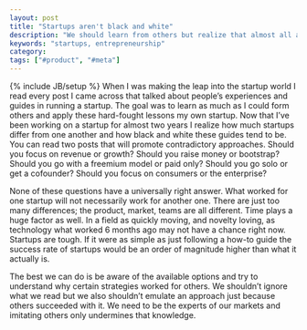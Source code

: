 ```yaml
---
layout: post
title: "Startups aren't black and white"
description: "We should learn from others but realize that almost all advice is black and white whereas startups are shades of gray."
keywords: "startups, entrepreneurship"
category:
tags: ["#product", "#meta"]
---
```

{% include JB/setup %}
When I was making the leap into the startup world I read every post I came across that talked about people’s experiences and guides in running a startup. The goal was to learn as much as I could form others and apply these hard-fought lessons my own startup. Now that I’ve been working on a startup for almost two years I realize how much startups differ from one another and how black and white these guides tend to be. You can read two posts that will promote contradictory approaches. Should you focus on revenue or growth? Should you raise money or bootstrap? Should you go with a freemium model or paid only? Should you go solo or get a cofounder? Should you focus on consumers or the enterprise?

None of these questions have a universally right answer. What worked for one startup will not necessarily work for another one. There are just too many differences; the product, market, teams are all different. Time plays a huge factor as well. In a field as quickly moving, and novelty loving, as technology what worked 6 months ago may not have a chance right now. Startups are tough. If it were as simple as just following a how-to guide the success rate of startups would be an order of magnitude higher than what it actually is.

The best we can do is be aware of the available options and try to understand why certain strategies worked for others. We shouldn’t ignore what we read but we also shouldn’t emulate an approach just because others succeeded with it. We need to be the experts of our markets and imitating others only undermines that knowledge.
